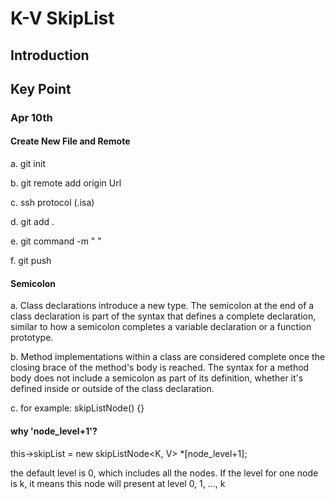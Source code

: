 # K-V SkipList
## Introduction


## Key Point
### Apr 10th

#### Create New File and Remote
a. git init

b. git remote add origin Url

c. ssh protocol (.isa)

d. git add .

e. git command -m " "

f. git push

#### Semicolon
a. Class declarations introduce a new type. The semicolon at the end of a class declaration is part of the syntax that defines a complete declaration, similar to how a semicolon completes a variable declaration or a function prototype.

b. Method implementations within a class are considered complete once the closing brace of the method's body is reached. The syntax for a method body does not include a semicolon as part of its definition, whether it's defined inside or outside of the class declaration.

c. for example:
skipListNode() {}

#### why 'node_level+1'?

this->skipList = new skipListNode<K, V> *[node_level+1];

the default level is 0, which includes all the nodes. If the level for one node is k, it means this node will present at level 0, 1, ..., k